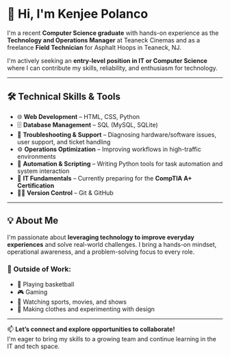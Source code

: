 # 👋 Hi, I'm Kenjee Polanco

I'm a recent **Computer Science graduate** with hands-on experience as the **Technology and Operations Manager** at Teaneck Cinemas and as a freelance **Field Technician** for Asphalt Hoops in Teaneck, NJ.

I'm actively seeking an **entry-level position in IT or Computer Science** where I can contribute my skills, reliability, and enthusiasm for technology.

---

## 🛠️ Technical Skills & Tools

- 🌐 **Web Development** – HTML, CSS, Python  
- 🗄️ **Database Management** – SQL (MySQL, SQLite)  
- 🧰 **Troubleshooting & Support** – Diagnosing hardware/software issues, user support, and ticket handling  
- ⚙️ **Operations Optimization** – Improving workflows in high-traffic environments  
- 🧪 **Automation & Scripting** – Writing Python tools for task automation and system interaction  
- 🔧 **IT Fundamentals** – Currently preparing for the **CompTIA A+ Certification**  
- 🧑‍💻 **Version Control** – Git & GitHub

---

## 💡 About Me

I'm passionate about **leveraging technology to improve everyday experiences** and solve real-world challenges. I bring a hands-on mindset, operational awareness, and a problem-solving focus to every role.

### 🎯 Outside of Work:
- 🏀 Playing basketball  
- 🎮 Gaming  
- 🍿 Watching sports, movies, and shows  
- 👕 Making clothes and experimenting with design

---

📫 **Let’s connect and explore opportunities to collaborate!**  
I'm eager to bring my skills to a growing team and continue learning in the IT and tech space.
